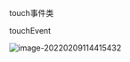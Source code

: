 touch事件类

touchEvent

![image-20220209114415432](C:\Users\inui\AppData\Roaming\Typora\typora-user-images\image-20220209114415432.png)